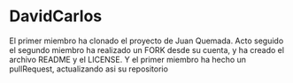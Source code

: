 # DavidCarlos
El primer miembro ha clonado el proyecto de Juan Quemada. Acto seguido el segundo miembro ha realizado un FORK desde su cuenta, 
y ha creado el archivo README y el LICENSE. Y el primer miembro ha hecho un pullRequest, actualizando asi su repositorio

